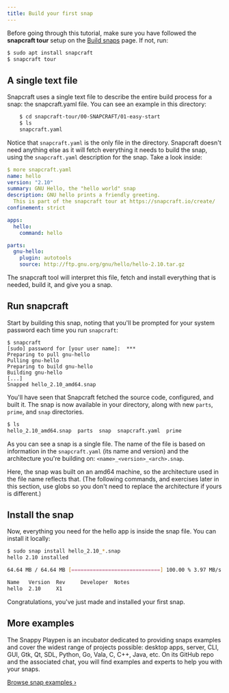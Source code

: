 ```yaml
---
title: Build your first snap
---
```


Before going through this tutorial, make sure you have followed the **snapcraft tour** setup on the [Build snaps](/docs/build-snaps) page. If not, run:

```bash
$ sudo apt install snapcraft
$ snapcraft tour
```

## A single text file

Snapcraft uses a single text file to describe the entire build process for a snap: the snapcraft.yaml file. You can see an example in this directory:

```bash
    $ cd snapcraft-tour/00-SNAPCRAFT/01-easy-start
    $ ls
    snapcraft.yaml
```

Notice that `snapcraft.yaml` is the only file in the directory. Snapcraft doesn't need anything else as it will fetch everything it needs to build the snap, using the `snapcraft.yaml` description for the snap. Take a look inside:

```yaml
$ more snapcraft.yaml
name: hello
version: "2.10"
summary: GNU Hello, the "hello world" snap
description: GNU hello prints a friendly greeting.
  This is part of the snapcraft tour at https://snapcraft.io/create/
confinement: strict

apps:
  hello:
    command: hello

parts:
  gnu-hello:
    plugin: autotools
    source: http://ftp.gnu.org/gnu/hello/hello-2.10.tar.gz
```

The snapcraft tool will interpret this file, fetch and install everything that is needed, build it, and give you a snap.

## Run snapcraft

Start by building this snap, noting that you'll be prompted for your system password each time you run `snapcraft`:

```
$ snapcraft
[sudo] password for [your user name]:  ***
Preparing to pull gnu-hello
Pulling gnu-hello
Preparing to build gnu-hello
Building gnu-hello
[...]
Snapped hello_2.10_amd64.snap
```

You'll have seen that Snapcraft fetched the source code, configured, and built it. The snap is now available in your directory, along with new `parts`, `prime`, and `snap` directories.

```bash
$ ls
hello_2.10_amd64.snap  parts  snap  snapcraft.yaml  prime
```

As you can see a snap is a single file. The name of the file is based on information in the `snapcraft.yaml` (its name and version) and the architecture you're building on: `<name>_<version>_<arch>.snap`.

Here, the snap was built on an amd64 machine, so the architecture used in the file name reflects that. (The following commands, and exercises later in this section, use globs so you don't need to replace the architecture if yours is different.)

## Install the snap

Now, everything you need for the hello app is inside the snap file. You can install it locally:

```bash
$ sudo snap install hello_2.10_*.snap
hello 2.10 installed

64.64 MB / 64.64 MB [=============================] 100.00 % 3.97 MB/s

Name   Version  Rev     Developer  Notes
hello  2.10     X1
```

Congratulations, you've just made and installed your first snap.

## More examples

The Snappy Playpen is an incubator dedicated to providing snaps examples and cover the widest range of projects possible: desktop apps, server, CLI, GUI, Gtk, Qt, SDL, Python, Go, Vala, C, C++, Java, etc. On its GitHub repo and the associated chat, you will find examples and experts to help you with your snaps.

[Browse snap examples &rsaquo;](https://github.com/ubuntu/snappy-playpen)

